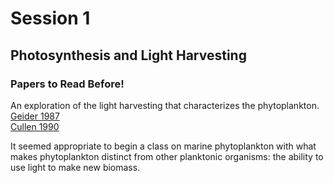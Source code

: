 # Session 1
## Photosynthesis and Light Harvesting

<div class="panel panel-primary">
  <div class="panel-heading">
    <h3 class="panel-title">Papers to Read Before!</h3>
  </div>
  <div class="panel-body">
      An exploration of the light harvesting that characterizes the phytoplankton.<br>
      <a href="https://2021-phyto-phys.readthedocs.io/en/latest/_static/geider1987.pdf">Geider 1987</a><br>
      <a href="https://2021-phyto-phys.readthedocs.io/en/latest/_static/cullen1990.pdf">Cullen 1990</a>
  </div>
</div>

It seemed appropriate to begin a class on marine phytoplankton with what makes phytoplankton distinct from other planktonic organisms: the ability to use light to make new biomass.
